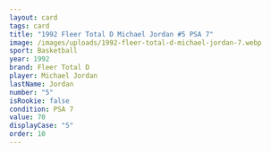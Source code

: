 ```yaml
---
layout: card
tags: card
title: "1992 Fleer Total D Michael Jordan #5 PSA 7"
image: /images/uploads/1992-fleer-total-d-michael-jordan-7.webp
sport: Basketball
year: 1992
brand: Fleer Total D
player: Michael Jordan
lastName: Jordan
number: "5"
isRookie: false
condition: PSA 7
value: 70
displayCase: "5"
order: 10
---
```


